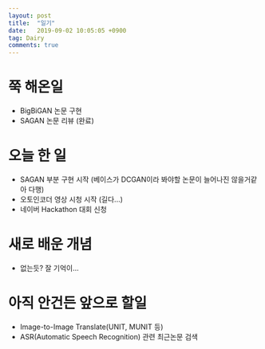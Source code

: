 ```yaml
---
layout: post
title:  "일기"
date:   2019-09-02 10:05:05 +0900
tag: Dairy
comments: true
---
```



# 쭉 해온일
 - BigBiGAN 논문 구현
 - SAGAN 논문 리뷰 (완료)

# 오늘 한 일
 - SAGAN 부분 구현 시작 (베이스가 DCGAN이라 봐야할 논문이 늘어나진 않을거같아 다행)
 - 오토인코더 영상 시청 시작 (길다...)
 - 네이버 Hackathon 대회 신청

# 새로 배운 개념
 - 없는듯? 잘 기억이...

# 아직 안건든 앞으로 할일
 - Image-to-Image Translate(UNIT, MUNIT 등)
 - ASR(Automatic Speech Recognition) 관련 최근논문 검색
